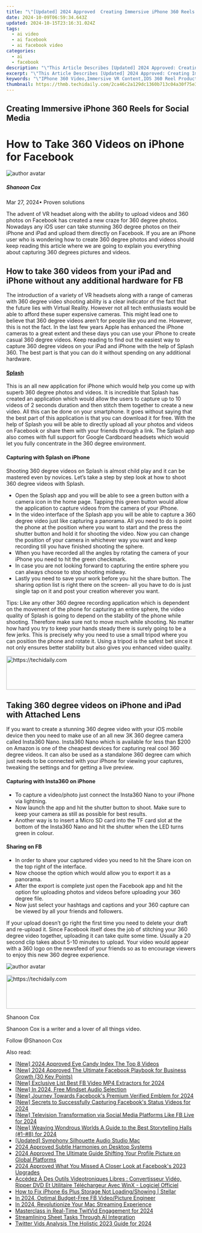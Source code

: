 ```yaml
---
title: "\"[Updated] 2024 Approved  Creating Immersive iPhone 360 Reels for Social Media\""
date: 2024-10-09T06:59:34.643Z
updated: 2024-10-15T23:16:31.024Z
tags:
  - ai video
  - ai facebook
  - ai facebook video
categories:
  - ai
  - facebook
description: "\"This Article Describes [Updated] 2024 Approved: Creating Immersive iPhone 360 Reels for Social Media\""
excerpt: "\"This Article Describes [Updated] 2024 Approved: Creating Immersive iPhone 360 Reels for Social Media\""
keywords: "\"IPhone 360 Video,Immersive VR Content,IOS 360 Reel Production,Social Media VR Videos,Engaging VR Mobile Apps,Apple 360-Degree Footage,Interactive Social Media Feeds\""
thumbnail: https://thmb.techidaily.com/2ca46c2a129dc1360b713c04a30f75e3e36c2cb0f971400d44a0a7430d69515d.jpg
---
```


## Creating Immersive iPhone 360 Reels for Social Media

# How to Take 360 Videos on iPhone for Facebook

![author avatar](https://images.wondershare.com/filmora/article-images/shannon-cox.jpg)

##### Shanoon Cox

 Mar 27, 2024• Proven solutions

 The advent of VR headset along with the ability to upload videos and 360 photos on Facebook has created a new craze for 360 degree photos. Nowadays any iOS user can take stunning 360 degree photos on their iPhone and iPad and upload them directly on Facebook. If you are an iPhone user who is wondering how to create 360 degree photos and videos should keep reading this article where we are going to explain you everything about capturing 360 degrees pictures and videos.

## How to take 360 videos from your iPad and iPhone without any additional hardware for FB

 The introduction of a variety of VR headsets along with a range of cameras with 360 degree video shooting ability is a clear indicator of the fact that the future lies with Virtual Reality. However not all tech enthusiasts would be able to afford these super expensive cameras. This might lead one to believe that 360 degree videos aren’t for people like you and me. However, this is not the fact. In the last few years Apple has enhanced the iPhone cameras to a great extent and these days you can use your iPhone to create casual 360 degree videos. Keep reading to find out the easiest way to capture 360 degree videos on your iPad and iPhone with the help of Splash 360\. The best part is that you can do it without spending on any additional hardware.

#### [Splash](https://itunes.apple.com/us/app/splash-360-video-camera-virtual-reality-community/id1057262494?mt=8)

 This is an all new application for iPhone which would help you come up with superb 360 degree photos and videos. It is incredible that Splash has created an application which would allow the users to capture up to 10 videos of 2 seconds duration and then stitch them together to create a new video. All this can be done on your smartphone. It goes without saying that the best part of this application is that you can download it for free. With the help of Splash you will be able to directly upload all your photos and videos on Facebook or share them with your friends through a link. The Splash app also comes with full support for Google Cardboard headsets which would let you fully concentrate in the 360 degree environment.

#### Capturing with Splash on iPhone

 Shooting 360 degree videos on Splash is almost child play and it can be mastered even by novices. Let’s take a step by step look at how to shoot 360 degree videos with Splash.

* Open the Splash app and you will be able to see a green button with a camera icon in the home page. Tapping this green button would allow the application to capture videos from the camera of your iPhone.
* In the video interface of the Splash app you will be able to capture a 360 degree video just like capturing a panorama. All you need to do is point the phone at the position where you want to start and the press the shutter button and hold it for shooting the video. Now you can change the position of your camera in whichever way you want and keep recording till you have finished shooting the sphere.
* When you have recorded all the angles by rotating the camera of your iPhone you need to hit the green checkmark.
* In case you are not looking forward to capturing the entire sphere you can always choose to stop shooting midway.
* Lastly you need to save your work before you hit the share button. The sharing option list is right there on the screen- all you have to do is just single tap on it and post your creation wherever you want.

 Tips: Like any other 360 degree recording application which is dependent on the movement of the phone for capturing an entire sphere, the video quality of Splash is going to depend on the stability of the phone while shooting. Therefore make sure not to move much while shooting. No matter how hard you try to keep your hands steady there is surely going to be a few jerks. This is precisely why you need to use a small tripod where you can position the phone and rotate it. Using a tripod is the safest bet since it not only ensures better stability but also gives you enhanced video quality.

<!-- affiliate ads begin -->
<a href="https://aligracehair.sjv.io/c/5597632/2036472/19272" target="_top" id="2036472">
  <img src="//a.impactradius-go.com/display-ad/19272-2036472" border="0" alt="https://techidaily.com" width="728" height="90"/>
</a>
<img height="0" width="0" src="https://aligracehair.sjv.io/i/5597632/2036472/19272" style="position:absolute;visibility:hidden;" border="0" />
<!-- affiliate ads end -->

## Taking 360 degree videos on iPhone and iPad with Attached Lens

 If you want to create a stunning 360 degree video with your iOS mobile device then you need to make use of an all new 3K 360 degree camera called Insta360 Nano. Insta360 Nano which is available for less than $200 on Amazon is one of the cheapest devices for capturing real cool 360 degree videos. It can also be used as a standalone 360 degree cam which just needs to be connected with your iPhone for viewing your captures, tweaking the settings and for getting a live preview.

#### Capturing with Insta360 on iPhone

* To capture a video/photo just connect the Insta360 Nano to your iPhone via lightning.
* Now launch the app and hit the shutter button to shoot. Make sure to keep your camera as still as possible for best results.
* Another way is to insert a Micro SD card into the TF card slot at the bottom of the Insta360 Nano and hit the shutter when the LED turns green in colour.

#### Sharing on FB

* In order to share your captured video you need to hit the Share icon on the top right of the interface.
* Now choose the option which would allow you to export it as a panorama.
* After the export is complete just open the Facebook app and hit the option for uploading photos and videos before uploading your 360 degree file.
* Now just select your hashtags and captions and your 360 capture can be viewed by all your friends and followers.

 If your upload doesn’t go right the first time you need to delete your draft and re-upload it. Since Facebook itself does the job of stitching your 360 degree video together, uploading it can take quite some time. Usually a 20 second clip takes about 5-10 minutes to upload. Your video would appear with a 360 logo on the newsfeed of your friends so as to encourage viewers to enjoy this new 360 degree experience.

![author avatar](https://images.wondershare.com/filmora/article-images/shannon-cox.jpg)

<!-- affiliate ads begin -->
<a href="https://aligracehair.sjv.io/c/5597632/1902309/19272" target="_top" id="1902309">
  <img src="//a.impactradius-go.com/display-ad/19272-1902309" border="0" alt="https://techidaily.com" width="728" height="90"/>
</a>
<img height="0" width="0" src="https://aligracehair.sjv.io/i/5597632/1902309/19272" style="position:absolute;visibility:hidden;" border="0" />
<!-- affiliate ads end -->

Shanoon Cox

Shanoon Cox is a writer and a lover of all things video.

Follow @Shanoon Cox

<ins class="adsbygoogle"
      style="display:block"
      data-ad-client="ca-pub-7571918770474297"
      data-ad-slot="8358498916"
      data-ad-format="auto"
      data-full-width-responsive="true"></ins>

<span class="atpl-alsoreadstyle">Also read:</span>
<div><ul>
<li><a href="https://facebook-videos.techidaily.com/new-2024-approved-eye-candy-index-the-top-8-videos/"><u>[New] 2024 Approved Eye Candy Index The Top 8 Videos</u></a></li>
<li><a href="https://facebook-videos.techidaily.com/new-2024-approved-the-ultimate-facebook-playbook-for-business-growth-30-key-points/"><u>[New] 2024 Approved The Ultimate Facebook Playbook for Business Growth (30 Key Points)</u></a></li>
<li><a href="https://facebook-videos.techidaily.com/new-exclusive-list-best-fb-video-mp4-extractors-for-2024/"><u>[New] Exclusive List Best FB Video MP4 Extractors for 2024</u></a></li>
<li><a href="https://article-posts.techidaily.com/new-in-2024-free-mindset-audio-selection/"><u>[New] In 2024, Free Mindset Audio Selection</u></a></li>
<li><a href="https://facebook-videos.techidaily.com/new-journey-towards-facebooks-premium-verified-emblem-for-2024/"><u>[New] Journey Towards Facebook's Premium Verified Emblem for 2024</u></a></li>
<li><a href="https://facebook-videos.techidaily.com/new-secrets-to-successfully-capturing-facebooks-status-videos-for-2024/"><u>[New] Secrets to Successfully Capturing Facebook's Status Videos for 2024</u></a></li>
<li><a href="https://facebook-videos.techidaily.com/new-television-transformation-via-social-media-platforms-like-fb-live-for-2024/"><u>[New] Television Transformation via Social Media Platforms Like FB Live for 2024</u></a></li>
<li><a href="https://fox-glue.techidaily.com/new-weaving-wondrous-worlds-a-guide-to-the-best-storytelling-halls-1-8-for-2024/"><u>[New] Weaving Wondrous Worlds A Guide to the Best Storytelling Halls (#1-#8) for 2024</u></a></li>
<li><a href="https://video-capture.techidaily.com/updated-symphony-silhouette-audio-studio-mac/"><u>[Updated] Symphony Silhouette Audio Studio Mac</u></a></li>
<li><a href="https://some-approaches.techidaily.com/2024-approved-subtle-harmonies-on-desktop-systems/"><u>2024 Approved Subtle Harmonies on Desktop Systems</u></a></li>
<li><a href="https://facebook-videos.techidaily.com/2024-approved-the-ultimate-guide-shifting-your-profile-picture-on-global-platforms/"><u>2024 Approved The Ultimate Guide Shifting Your Profile Picture on Global Platforms</u></a></li>
<li><a href="https://facebook-videos.techidaily.com/2024-approved-what-you-missed-a-closer-look-at-facebooks-2023-upgrades/"><u>2024 Approved What You Missed A Closer Look at Facebook's 2023 Upgrades</u></a></li>
<li><a href="https://some-approaches.techidaily.com/accedez-a-des-outils-videotroniques-libres-convertisseur-video-ripper-dvd-et-utilitaire-telechargeur-avec-winx-logiciel-officiel/"><u>Accédez À Des Outils Videotroniques Libres : Convertisseur Vidéo, Ripper DVD Et Utilitaire Téléchargeur Avec WinX - Logiciel Officiel</u></a></li>
<li><a href="https://blog-min.techidaily.com/how-to-fix-iphone-6s-plus-storage-not-loadingshowing-stellar-by-stellar-data-recovery-ios-iphone-data-recovery/"><u>How to Fix iPhone 6s Plus Storage Not Loading/Showing | Stellar</u></a></li>
<li><a href="https://facebook-videos.techidaily.com/in-2024-optimal-budget-free-fb-videopicture-engineer/"><u>In 2024, Optimal Budget-Free FB Video/Picture Engineer</u></a></li>
<li><a href="https://extra-approaches.techidaily.com/in-2024-revolutionize-your-mac-streaming-experience/"><u>In 2024, Revolutionize Your Mac Streaming Experience</u></a></li>
<li><a href="https://twitter-videos.techidaily.com/masterclass-in-real-time-twitvid-engagement-for-2024/"><u>Masterclass in Real-Time TwitVid Engagement for 2024</u></a></li>
<li><a href="https://tech-haven.techidaily.com/streamlining-sheet-tasks-through-ai-integration/"><u>Streamlining Sheet Tasks Through AI Integration</u></a></li>
<li><a href="https://twitter-clips.techidaily.com/twitter-vids-analysis-the-holistic-2023-guide-for-2024/"><u>Twitter Vids Analysis The Holistic 2023 Guide for 2024</u></a></li>
</ul></div>

